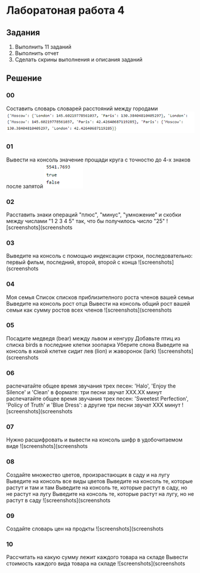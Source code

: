 # Лаборатоная работа 4
## Задания 
1. Выполнить 11 заданий
2. Выполнить отчет
3. Сделать скрины выполнения и описания заданий
## Решение
### 00
Составить словарь словарей расстояний между городами
![screenshots](screenshots/L4_00.png)

### 01
Вывести на консоль значение прощади круга с точностю до 4-х знаков после запятой
![screenshots](screenshots/L4_01.png)

### 02
Расставить знаки операций "плюс", "минус", "умножение" и скобки между числами "1 2 3 4 5" так, что бы получилось число "25"
![screenshots](screenshots

### 03
Выведите на консоль с помощью индексации строки, последовательно: первый фильм, последний, второй, второй с конца
![screenshots](screenshots

### 04
Моя семья
Список списков приблизителного роста членов вашей семьи
Выведите на консоль рост отца
Вывести на консоль общий рост вашей семьи как сумму ростов всех членов
![screenshots](screenshots

### 05
Посадите медведя (bear) между львом и кенгуру
Добавьте птиц из списка birds в последние клетки зоопарка
Уберите слона
Выведите на консоль в какой клетке сидит лев (lion) и жаворонок (lark)
![screenshots](screenshots

### 06
распечатайте общее время звучания трех песен: 'Halo', 'Enjoy the Silence' и 'Clean' в формате: три песни звучат ХХХ.XX минут
распечатайте общее время звучания трех песен: 'Sweetest Perfection', 'Policy of Truth' и 'Blue Dress': а другие три песни звучат ХХХ минут
![screenshots](screenshots

### 07
Нужно расшифровать и вывести на консоль шифр в удобочитаемом виде
![screenshots](screenshots

### 08
Создайте множество цветов, произрастающих в саду и на лугу
Выведите на консоль все виды цветов
Выведите на консоль те, которые растут и там и там
Выведите на консоль те, которые растут в саду, но не растут на лугу
Выведите на консоль те, которые растут на лугу, но не растут в саду
![screenshots](screenshots

### 09
Создайте словарь цен на продкты
![screenshots](screenshots

### 10
Рассчитать на какую сумму лежит каждого товара на складе
Вывести стоимость каждого вида товара на складе
![screenshots](screenshots
